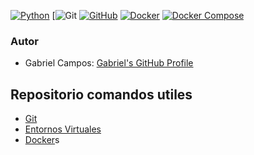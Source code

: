 [![Python](https://img.shields.io/badge/Python-3.x-blue?logo=python&logoColor=white)](#)
[![Git](https://img.shields.io/badge/Git-latest-F05032)
[![GitHub](https://img.shields.io/badge/GitHub-latest-181717?logo=github&logoColor=white)](#)
[![Docker](https://img.shields.io/badge/Docker-latest-2496ED?logo=docker&logoColor=white)](#)
[![Docker Compose](https://img.shields.io/badge/Docker_Compose-latest-2496ED?logo=docker&logoColor=white)](#)

### Autor
- Gabriel Campos: [Gabriel's GitHub Profile](https://github.com/gcamposhyl)


## Repositorio comandos utiles 

- [Git](https://github.com/gcamposhyl/cheatsheet_doc/blob/main/cheatsheet_git.md)
- [Entornos Virtuales](https://github.com/gcamposhyl/cheatsheet_doc/blob/main/cheatsheet_env.md)
- [Docker](https://github.com/gcamposhyl/cheatsheet_doc/blob/main/docker.md)s